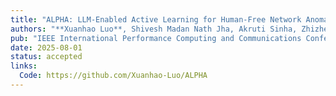 ```yaml
---
title: "ALPHA: LLM-Enabled Active Learning for Human-Free Network Anomaly Detection"
authors: "**Xuanhao Luo**, Shivesh Madan Nath Jha, Akruti Sinha, Zhizhen Li, Yuchen Liu"
pub: "IEEE International Performance Computing and Communications Conference (IPCCC)"
date: 2025-08-01
status: accepted
links:
  Code: https://github.com/Xuanhao-Luo/ALPHA
---
```

